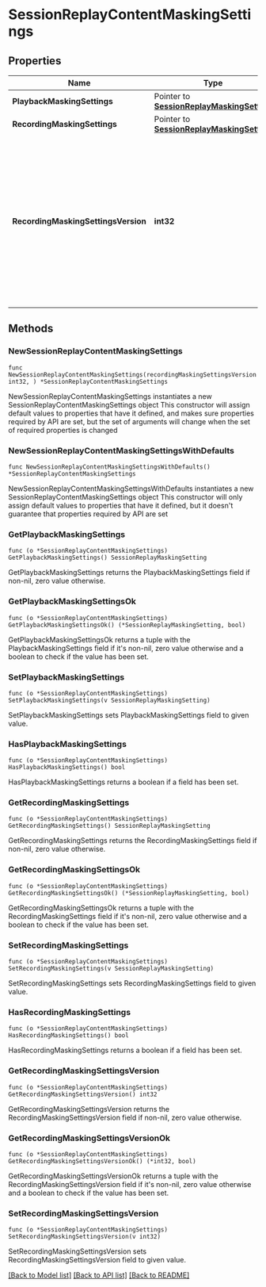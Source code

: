 # SessionReplayContentMaskingSettings

## Properties

Name | Type | Description | Notes
------------ | ------------- | ------------- | -------------
**PlaybackMaskingSettings** | Pointer to [**SessionReplayMaskingSetting**](SessionReplayMaskingSetting.md) |  | [optional] 
**RecordingMaskingSettings** | Pointer to [**SessionReplayMaskingSetting**](SessionReplayMaskingSetting.md) |  | [optional] 
**RecordingMaskingSettingsVersion** | **int32** | The version of the content masking.   You can use this API only with the version 2.   If you&#39;re using version 1, set this field to &#x60;2&#x60; in the PUT request to switch to version 2. | 

## Methods

### NewSessionReplayContentMaskingSettings

`func NewSessionReplayContentMaskingSettings(recordingMaskingSettingsVersion int32, ) *SessionReplayContentMaskingSettings`

NewSessionReplayContentMaskingSettings instantiates a new SessionReplayContentMaskingSettings object
This constructor will assign default values to properties that have it defined,
and makes sure properties required by API are set, but the set of arguments
will change when the set of required properties is changed

### NewSessionReplayContentMaskingSettingsWithDefaults

`func NewSessionReplayContentMaskingSettingsWithDefaults() *SessionReplayContentMaskingSettings`

NewSessionReplayContentMaskingSettingsWithDefaults instantiates a new SessionReplayContentMaskingSettings object
This constructor will only assign default values to properties that have it defined,
but it doesn't guarantee that properties required by API are set

### GetPlaybackMaskingSettings

`func (o *SessionReplayContentMaskingSettings) GetPlaybackMaskingSettings() SessionReplayMaskingSetting`

GetPlaybackMaskingSettings returns the PlaybackMaskingSettings field if non-nil, zero value otherwise.

### GetPlaybackMaskingSettingsOk

`func (o *SessionReplayContentMaskingSettings) GetPlaybackMaskingSettingsOk() (*SessionReplayMaskingSetting, bool)`

GetPlaybackMaskingSettingsOk returns a tuple with the PlaybackMaskingSettings field if it's non-nil, zero value otherwise
and a boolean to check if the value has been set.

### SetPlaybackMaskingSettings

`func (o *SessionReplayContentMaskingSettings) SetPlaybackMaskingSettings(v SessionReplayMaskingSetting)`

SetPlaybackMaskingSettings sets PlaybackMaskingSettings field to given value.

### HasPlaybackMaskingSettings

`func (o *SessionReplayContentMaskingSettings) HasPlaybackMaskingSettings() bool`

HasPlaybackMaskingSettings returns a boolean if a field has been set.

### GetRecordingMaskingSettings

`func (o *SessionReplayContentMaskingSettings) GetRecordingMaskingSettings() SessionReplayMaskingSetting`

GetRecordingMaskingSettings returns the RecordingMaskingSettings field if non-nil, zero value otherwise.

### GetRecordingMaskingSettingsOk

`func (o *SessionReplayContentMaskingSettings) GetRecordingMaskingSettingsOk() (*SessionReplayMaskingSetting, bool)`

GetRecordingMaskingSettingsOk returns a tuple with the RecordingMaskingSettings field if it's non-nil, zero value otherwise
and a boolean to check if the value has been set.

### SetRecordingMaskingSettings

`func (o *SessionReplayContentMaskingSettings) SetRecordingMaskingSettings(v SessionReplayMaskingSetting)`

SetRecordingMaskingSettings sets RecordingMaskingSettings field to given value.

### HasRecordingMaskingSettings

`func (o *SessionReplayContentMaskingSettings) HasRecordingMaskingSettings() bool`

HasRecordingMaskingSettings returns a boolean if a field has been set.

### GetRecordingMaskingSettingsVersion

`func (o *SessionReplayContentMaskingSettings) GetRecordingMaskingSettingsVersion() int32`

GetRecordingMaskingSettingsVersion returns the RecordingMaskingSettingsVersion field if non-nil, zero value otherwise.

### GetRecordingMaskingSettingsVersionOk

`func (o *SessionReplayContentMaskingSettings) GetRecordingMaskingSettingsVersionOk() (*int32, bool)`

GetRecordingMaskingSettingsVersionOk returns a tuple with the RecordingMaskingSettingsVersion field if it's non-nil, zero value otherwise
and a boolean to check if the value has been set.

### SetRecordingMaskingSettingsVersion

`func (o *SessionReplayContentMaskingSettings) SetRecordingMaskingSettingsVersion(v int32)`

SetRecordingMaskingSettingsVersion sets RecordingMaskingSettingsVersion field to given value.



[[Back to Model list]](../README.md#documentation-for-models) [[Back to API list]](../README.md#documentation-for-api-endpoints) [[Back to README]](../README.md)


